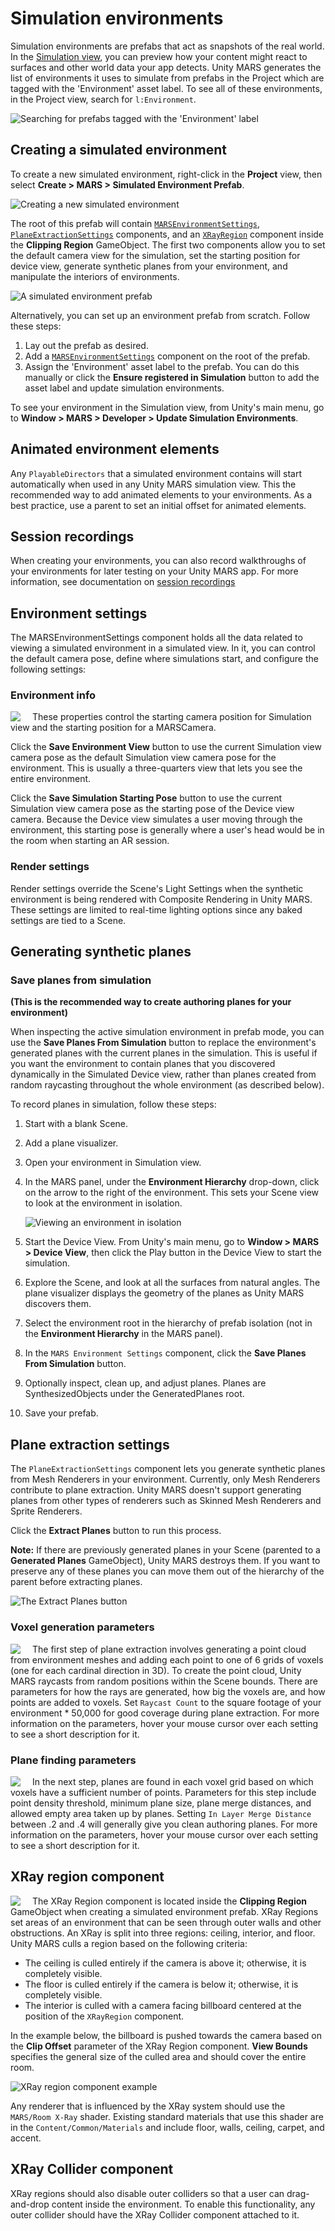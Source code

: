 # Simulation environments

Simulation environments are prefabs that act as snapshots of the real world. In the [Simulation view](UIOverview.md#simulation-view), you can preview how your content might react to surfaces and other world data your app detects. Unity MARS generates the list of environments it uses to simulate from prefabs in the Project which are tagged with the 'Environment' asset label. To see all of these environments, in the Project view, search for `l:Environment`.

![Searching for prefabs tagged with the 'Environment' label](images/SimulationEnvironments/environments.png)

## Creating a simulated environment
To create a new simulated environment, right-click in the **Project** view, then select **Create &gt; MARS &gt; Simulated Environment Prefab**.

![Creating a new simulated environment](images/SimulationEnvironments/creating-environment-prefab.png)

The root of this prefab will contain [`MARSEnvironmentSettings`](#environment-settings-component), [`PlaneExtractionSettings`](#synthetic-planes-extraction) components, and an [`XRayRegion`](#xray-region) component inside the **Clipping Region** GameObject. The first two components allow you to set the default camera view for the simulation, set the starting position for device view, generate synthetic planes from your environment, and manipulate the interiors of environments.

![A simulated environment prefab](images/SimulationEnvironments/empty-environment-prefab.png)

Alternatively, you can set up an environment prefab from scratch. Follow these steps:

1. Lay out the prefab as desired.
2. Add a [`MARSEnvironmentSettings`](#environment-settings-component) component on the root of the prefab.
3. Assign the 'Environment' asset label to the prefab. You can do this manually or click the **Ensure registered in Simulation** button to add the asset label and update simulation environments.

To see your environment in the Simulation view, from Unity's main menu, go to **Window &gt; MARS &gt; Developer &gt; Update Simulation Environments**.

## Animated environment elements

Any `PlayableDirectors` that a simulated environment contains will start automatically when used in any Unity MARS simulation view. This the recommended way to add animated elements to your environments. As a best practice, use a parent to set an initial offset for animated elements.

## Session recordings

When creating your environments, you can also record walkthroughs of your environments for later testing on your Unity MARS app.
For more information, see documentation on [session recordings](SessionRecordings.md)

## Environment settings

The MARSEnvironmentSettings component holds all the data related to viewing a simulated environment in a simulated view. In it, you can control the default camera pose, define where simulations start, and configure the following settings:

### Environment info

<img align="left" src="images/SimulationEnvironments/environment-info.png" style="padding-right: 16px;"> <!-- add image to left and text to right -->

These properties control the starting camera position for Simulation view and the starting position for a MARSCamera.

Click the **Save Environment View** button to use the current Simulation view camera pose as the default Simulation view camera pose for the environment. This is usually a three-quarters view that lets you see the entire environment.

Click the **Save Simulation Starting Pose** button to use the current Simulation view camera pose as the starting pose of the Device view camera. Because the Device view simulates a user moving through the environment, this starting pose is generally where a user's head would be in the room when starting an AR session.
<br clear="left"/>

### Render settings

Render settings override the Scene's Light Settings when the synthetic environment is being rendered with Composite Rendering in Unity MARS. These settings are limited to real-time lighting options since any baked settings are tied to a Scene.

## Generating synthetic planes

### Save planes from simulation

**(This is the recommended way to create authoring planes for your environment)**

When inspecting the active simulation environment in prefab mode, you can use the **Save Planes From Simulation** button to replace the environment's generated planes with the current planes in the simulation. This is useful if you want the environment to contain planes that you discovered dynamically in the Simulated Device view, rather than planes created from random raycasting throughout the whole environment (as described below).

To record planes in simulation, follow these steps:

1. Start with a blank Scene.
2. Add a plane visualizer.
3. Open your environment in Simulation view.
4. In the MARS panel, under the **Environment Hierarchy** drop-down, click on the arrow to the right of the environment. This sets your Scene view to look at the environment in isolation.

   ![Viewing an environment in isolation](images/SimulationEnvironments/edit-environments.png)

5. Start the Device View. From Unity's main menu, go to **Window &gt; MARS &gt; Device View**, then click the Play button in the Device View to start the simulation.
6. Explore the Scene, and look at all the surfaces from natural angles. The plane visualizer displays the geometry of the planes as Unity MARS discovers them.
7. Select the environment root in the hierarchy of prefab isolation (not in the **Environment Hierarchy** in the MARS panel).
8. In the `MARS Environment Settings` component, click the **Save Planes From Simulation** button.
9. Optionally inspect, clean up, and adjust planes. Planes are SynthesizedObjects under the GeneratedPlanes root.
10. Save your prefab.

## Plane extraction settings

The `PlaneExtractionSettings` component lets you generate synthetic planes from Mesh Renderers in your environment.
Currently, only Mesh Renderers contribute to plane extraction. Unity MARS doesn't support generating planes from other types of renderers such as Skinned Mesh Renderers and Sprite Renderers.

Click the **Extract Planes** button to run this process.

**Note:** If there are previously generated planes in your Scene (parented to a **Generated Planes** GameObject), Unity MARS destroys them. If you want to preserve any of these planes you can move them out of the hierarchy of the parent before extracting planes.

![The Extract Planes button](images/SimulationEnvironments/plane-extraction-extract-planes.png)

### Voxel generation parameters

<img align="left" src="images/SimulationEnvironments/voxel-generation-params.png" style="padding-right: 16px;">

The first step of plane extraction involves generating a point cloud from environment meshes and adding each point to one of 6 grids of voxels (one for each cardinal direction in 3D). To create the point cloud, Unity MARS raycasts from random positions within the Scene bounds. There are parameters for how the rays are generated, how big the voxels are, and how points are added to voxels. Set `Raycast Count` to the square footage of your environment * 50,000 for good coverage during plane extraction. For more information on the parameters, hover your mouse cursor over each setting to see a short description for it.
<br clear="left"/>

### Plane finding parameters

<img align="left" src="images/SimulationEnvironments/plane-finding-params.png" style="padding-right: 16px;">

In the next step, planes are found in each voxel grid based on which voxels have a sufficient number of points. Parameters for this step include point density threshold, minimum plane size, plane merge distances, and allowed empty area taken up by planes. Setting `In Layer Merge Distance` between .2 and .4 will generally give you clean authoring planes. For more information on the parameters, hover your mouse cursor over each setting to see a short description for it.
<br clear="left"/>

## XRay region component
<img align="left" src="images/SimulationEnvironments/xray-region-component.png" style="padding-right: 16px;">

The XRay Region component is located inside the **Clipping Region** GameObject when creating a simulated environment prefab. XRay Regions set areas of an environment that can be seen through outer walls and other obstructions. An XRay is split into three regions: ceiling, interior, and floor. Unity MARS culls a region based on the following criteria:
<br clear="left"/>

* The ceiling is culled entirely if the camera is above it; otherwise, it is completely visible.
* The floor is culled entirely if the camera is below it; otherwise, it is completely visible.
* The interior is culled with a camera facing billboard centered at the position of the `XRayRegion` component.

In the example below, the billboard is pushed towards the camera based on the **Clip Offset** parameter of the XRay Region component. **View Bounds** specifies the general size of the culled area and should cover the entire room.

![XRay region component example](images/SimulationEnvironments/xray-regions.png)

Any renderer that is influenced by the XRay system should use the `MARS/Room X-Ray` shader. Existing standard materials that use this shader are in the `Content/Common/Materials` and include floor, walls, ceiling, carpet, and accent.

## XRay Collider component
XRay regions should also disable outer colliders so that a user can drag-and-drop content inside the environment. To enable this functionality, any outer collider should have the XRay Collider component attached to it.
